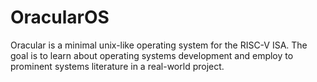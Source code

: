 # OracularOS

Oracular is a minimal unix-like operating system for the RISC-V ISA. The goal is
to learn about operating systems development and employ to prominent systems
literature in a real-world project.
